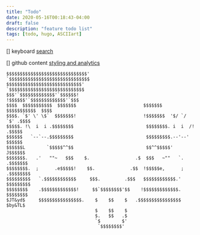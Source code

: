 ```yaml
---
title: "Todo"
date: 2020-05-16T00:18:43-04:00
draft: false
description: "feature todo list"
tags: [todo, hugo, ASCIIart]
---
```

[] keyboard [search](https://gist.github.com/cmod/5410eae147e4318164258742dd053993#layouts_defaultbaseofhtml-addition)

[] github content [styling and analytics](https://github.com/MeiK2333/github-style)




    $$$$$$$$$$$$$$$$$$$$$$$$$$$$$$'               `$$$$$$$$$$$$$$$$$$$$$$$$$$$$$$  
    $$$$$$$$$$$$$$$$$$$$$$$$$$$$'                   `$$$$$$$$$$$$$$$$$$$$$$$$$$$$
    $$$'`$$$$$$$$$$$$$'`$$$$$$!                       !$$$$$$'`$$$$$$$$$$$$$'`$$$
    $$$$  $$$$$$$$$$$  $$$$$$$                         $$$$$$$  $$$$$$$$$$$  $$$$
    $$$$. `$' \' \$`  $$$$$$$!                         !$$$$$$$  '$/ `/ `$' .$$$$
    $$$$$. !\  i  i .$$$$$$$$                           $$$$$$$$. i  i  /! .$$$$$
    $$$$$$   `--`--.$$$$$$$$$                           $$$$$$$$$.--'--'   $$$$$$
    $$$$$$L        `$$$$$^^$$                           $$^^$$$$$'        J$$$$$$
    $$$$$$$.   .'   ""~   $$$    $.                 .$  $$$   ~""   `.   .$$$$$$$
    $$$$$$$$.  ;      .e$$$$$!    $$.             .$$  !$$$$$e,      ;  .$$$$$$$$
    $$$$$$$$$   `.$$$$$$$$$$$$     $$$.         .$$$   $$$$$$$$$$$$.'   $$$$$$$$$
    $$$$$$$$    .$$$$$$$$$$$$$!     $$`$$$$$$$$'$$    !$$$$$$$$$$$$$.    $$$$$$$$
    $JT&yd$     $$$$$$$$$$$$$$$$.    $    $$    $   .$$$$$$$$$$$$$$$$     $by&TL$
                                     $    $$    $
                                     $.   $$   .$
                                     `$        $'
                                      `$$$$$$$$'